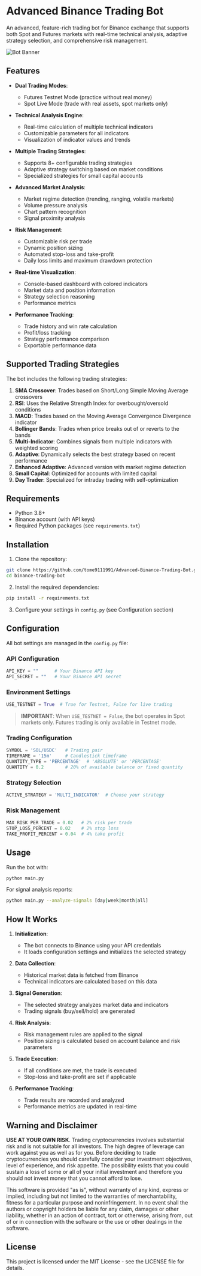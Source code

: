 # Advanced Binance Trading Bot

An advanced, feature-rich trading bot for Binance exchange that supports both Spot and Futures markets with real-time technical analysis, adaptive strategy selection, and comprehensive risk management.

![Bot Banner](https://i.imgur.com/placeholder.jpg)

## Features

- **Dual Trading Modes**: 
  - Futures Testnet Mode (practice without real money)
  - Spot Live Mode (trade with real assets, spot markets only)
  
  
- **Technical Analysis Engine**:
  - Real-time calculation of multiple technical indicators
  - Customizable parameters for all indicators
  - Visualization of indicator values and trends

- **Multiple Trading Strategies**:
  - Supports 8+ configurable trading strategies
  - Adaptive strategy switching based on market conditions
  - Specialized strategies for small capital accounts

- **Advanced Market Analysis**:
  - Market regime detection (trending, ranging, volatile markets)
  - Volume pressure analysis
  - Chart pattern recognition
  - Signal proximity analysis

- **Risk Management**:
  - Customizable risk per trade
  - Dynamic position sizing
  - Automated stop-loss and take-profit
  - Daily loss limits and maximum drawdown protection

- **Real-time Visualization**:
  - Console-based dashboard with colored indicators
  - Market data and position information
  - Strategy selection reasoning
  - Performance metrics

- **Performance Tracking**:
  - Trade history and win rate calculation
  - Profit/loss tracking
  - Strategy performance comparison
  - Exportable performance data

## Supported Trading Strategies

The bot includes the following trading strategies:

1. **SMA Crossover**: Trades based on Short/Long Simple Moving Average crossovers
2. **RSI**: Uses the Relative Strength Index for overbought/oversold conditions
3. **MACD**: Trades based on the Moving Average Convergence Divergence indicator
4. **Bollinger Bands**: Trades when price breaks out of or reverts to the bands
5. **Multi-Indicator**: Combines signals from multiple indicators with weighted scoring
6. **Adaptive**: Dynamically selects the best strategy based on recent performance
7. **Enhanced Adaptive**: Advanced version with market regime detection
8. **Small Capital**: Optimized for accounts with limited capital
9. **Day Trader**: Specialized for intraday trading with self-optimization

## Requirements

- Python 3.8+
- Binance account (with API keys)
- Required Python packages (see `requirements.txt`)

## Installation

1. Clone the repository:
```bash
git clone https://github.com/tome9111991/Advanced-Binance-Trading-Bot.git
cd binance-trading-bot
```

2. Install the required dependencies:
```bash
pip install -r requirements.txt
```

3. Configure your settings in `config.py` (see Configuration section)

## Configuration

All bot settings are managed in the `config.py` file:

### API Configuration
```python
API_KEY = ""      # Your Binance API key
API_SECRET = ""   # Your Binance API secret
```

### Environment Settings
```python
USE_TESTNET = True  # True for Testnet, False for live trading
```
> **IMPORTANT**: When `USE_TESTNET = False`, the bot operates in Spot markets only. Futures trading is only available in Testnet mode.


### Trading Configuration
```python
SYMBOL = 'SOL/USDC'   # Trading pair
TIMEFRAME = '15m'     # Candlestick timeframe
QUANTITY_TYPE = 'PERCENTAGE'  # 'ABSOLUTE' or 'PERCENTAGE'
QUANTITY = 0.2        # 20% of available balance or fixed quantity
```

### Strategy Selection
```python
ACTIVE_STRATEGY = 'MULTI_INDICATOR'  # Choose your strategy
```

### Risk Management
```python
MAX_RISK_PER_TRADE = 0.02   # 2% risk per trade
STOP_LOSS_PERCENT = 0.02    # 2% stop loss
TAKE_PROFIT_PERCENT = 0.04  # 4% take profit
```

## Usage

Run the bot with:

```bash
python main.py
```

For signal analysis reports:

```bash
python main.py --analyze-signals [day|week|month|all]
```

## How It Works

1. **Initialization**:
   - The bot connects to Binance using your API credentials
   - It loads configuration settings and initializes the selected strategy

2. **Data Collection**:
   - Historical market data is fetched from Binance
   - Technical indicators are calculated based on this data

3. **Signal Generation**:
   - The selected strategy analyzes market data and indicators
   - Trading signals (buy/sell/hold) are generated

4. **Risk Analysis**:
   - Risk management rules are applied to the signal
   - Position sizing is calculated based on account balance and risk parameters

5. **Trade Execution**:
   - If all conditions are met, the trade is executed
   - Stop-loss and take-profit are set if applicable

6. **Performance Tracking**:
   - Trade results are recorded and analyzed
   - Performance metrics are updated in real-time

## Warning and Disclaimer

**USE AT YOUR OWN RISK**. Trading cryptocurrencies involves substantial risk and is not suitable for all investors. The high degree of leverage can work against you as well as for you. Before deciding to trade cryptocurrencies you should carefully consider your investment objectives, level of experience, and risk appetite. The possibility exists that you could sustain a loss of some or all of your initial investment and therefore you should not invest money that you cannot afford to lose.

This software is provided "as is", without warranty of any kind, express or implied, including but not limited to the warranties of merchantability, fitness for a particular purpose and noninfringement. In no event shall the authors or copyright holders be liable for any claim, damages or other liability, whether in an action of contract, tort or otherwise, arising from, out of or in connection with the software or the use or other dealings in the software.

## License

This project is licensed under the MIT License - see the LICENSE file for details.
